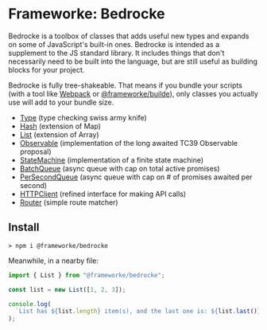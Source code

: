 # Frameworke: Bedrocke

Bedrocke is a toolbox of classes that adds useful new types and expands on some of JavaScript's built-in ones. Bedrocke is intended as a supplement to the JS standard library. It includes things that don't necessarily need to be built into the language, but are still useful as building blocks for your project.

Bedrocke is fully tree-shakeable. That means if you bundle your scripts (with a tool like [Webpack](https://webpack.js.org/) or [@frameworke/builde]()), only classes you actually use will add to your bundle size.

- [Type](./src/Type/README.md) (type checking swiss army knife)
- [Hash](./src/Hash/README.md) (extension of Map)
- [List](./srcList/README.md) (extension of Array)
- [Observable](./src/Observable/README.md) (implementation of the long awaited TC39 Observable proposal)
- [StateMachine](./StateMachine/README.md) (implementation of a finite state machine)
- [BatchQueue](./BatchQueue/README.md) (async queue with cap on total active promises)
- [PerSecondQueue](./PerSecondQueue/README.md) (async queue with cap on # of promises awaited per second)
- [HTTPClient](./HTTPClient/README.md) (refined interface for making API calls)
- [Router](./Router/README.md) (simple route matcher)

## Install

```
> npm i @frameworke/bedrocke
```

Meanwhile, in a nearby file:

```js
import { List } from "@frameworke/bedrocke";

const list = new List([1, 2, 3]);

console.log(
  `List has ${list.length} item(s), and the last one is: ${list.last()}`
);
```
